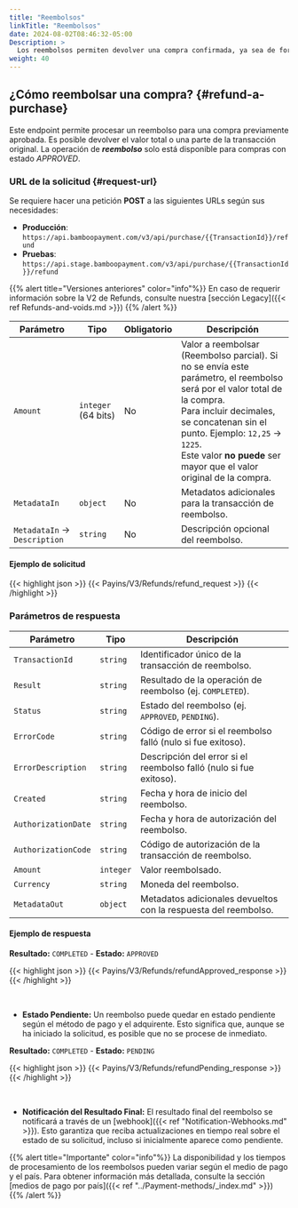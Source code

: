 ```yaml
---
title: "Reembolsos"
linkTitle: "Reembolsos"
date: 2024-08-02T08:46:32-05:00
Description: >
  Los reembolsos permiten devolver una compra confirmada, ya sea de forma parcial o total.
weight: 40
---
```


## ¿Cómo reembolsar una compra? {#refund-a-purchase}
Este endpoint permite procesar un reembolso para una compra previamente aprobada. Es posible devolver el valor total o una parte de la transacción original. La operación de _**reembolso**_ solo está disponible para compras con estado _APPROVED_.

### URL de la solicitud {#request-url}
Se requiere hacer una petición **POST** a las siguientes URLs según sus necesidades:

* **Producción**: `https://api.bamboopayment.com/v3/api/purchase/{{TransactionId}}/refund`
* **Pruebas**: `https://api.stage.bamboopayment.com/v3/api/purchase/{{TransactionId}}/refund`

{{% alert title="Versiones anteriores" color="info"%}}
En caso de requerir información sobre la V2 de Refunds, consulte nuestra [sección Legacy]({{< ref Refunds-and-voids.md >}})
{{% /alert %}}

| Parámetro | Tipo | Obligatorio | Descripción |
|---|---|---|---|
| `Amount` | `integer` (64 bits) | No | Valor a reembolsar (Reembolso parcial). Si no se envía este parámetro, el reembolso será por el valor total de la compra.<br>Para incluir decimales, se concatenan sin el punto. Ejemplo: `12,25` -> `1225`.<br>Este valor **no puede** ser mayor que el valor original de la compra. |
| `MetadataIn` | `object` | No | Metadatos adicionales para la transacción de reembolso. |
| `MetadataIn` → `Description` | `string` | No | Descripción opcional del reembolso. |

#### Ejemplo de solicitud 

{{< highlight json >}}
{{< Payins/V3/Refunds/refund_request >}}
{{< /highlight >}} 

### Parámetros de respuesta

| Parámetro | Tipo | Descripción |
|-----------|------|-------------|
| `TransactionId` | `string` | Identificador único de la transacción de reembolso. |
| `Result` | `string` | Resultado de la operación de reembolso (ej. `COMPLETED`). |
| `Status` | `string` | Estado del reembolso (ej. `APPROVED`, `PENDING`). |
| `ErrorCode` | `string` | Código de error si el reembolso falló (nulo si fue exitoso). |
| `ErrorDescription` | `string` | Descripción del error si el reembolso falló (nulo si fue exitoso). |
| `Created` | `string` | Fecha y hora de inicio del reembolso. |
| `AuthorizationDate` | `string` | Fecha y hora de autorización del reembolso. |
| `AuthorizationCode` | `string` | Código de autorización de la transacción de reembolso. |
| `Amount` | `integer` | Valor reembolsado. |
| `Currency` | `string` | Moneda del reembolso. |
| `MetadataOut` | `object` | Metadatos adicionales devueltos con la respuesta del reembolso. |

#### Ejemplo de respuesta

**Resultado:** `COMPLETED` - **Estado:** `APPROVED`

{{< highlight json >}}
{{< Payins/V3/Refunds/refundApproved_response >}}
{{< /highlight >}} 

<br>

* **Estado Pendiente:** Un reembolso puede quedar en estado pendiente según el método de pago y el adquirente. Esto significa que, aunque se ha iniciado la solicitud, es posible que no se procese de inmediato.

**Resultado:** `COMPLETED` - **Estado:** `PENDING`

{{< highlight json >}}
{{< Payins/V3/Refunds/refundPending_response >}}
{{< /highlight >}} 

<br>

* **Notificación del Resultado Final:** El resultado final del reembolso se notificará a través de un [webhook]({{< ref "Notification-Webhooks.md" >}}). Esto garantiza que reciba actualizaciones en tiempo real sobre el estado de su solicitud, incluso si inicialmente aparece como pendiente.

{{% alert title="Importante" color="info"%}}
La disponibilidad y los tiempos de procesamiento de los reembolsos pueden variar según el medio de pago y el país. Para obtener información más detallada, consulte la sección [medios de pago por país]({{< ref "../Payment-methods/_index.md" >}})
{{% /alert %}}